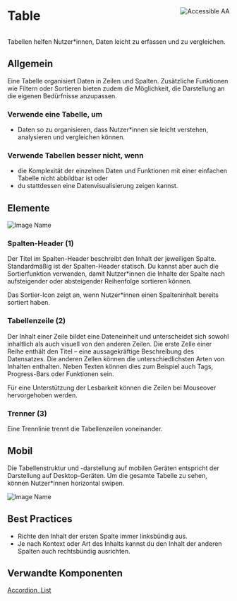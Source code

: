 <div style="display: inline-flex; align-items: center; justify-content: space-between; width: 100%;">
    <h1>Table</h1>
    <img src="assets/aa.png" alt="Accessible AA" />
</div>

Tabellen helfen Nutzer\*innen, Daten leicht zu erfassen und zu vergleichen.

## Allgemein

Eine Tabelle organisiert Daten in Zeilen und Spalten. Zusätzliche Funktionen wie Filtern oder Sortieren bieten zudem die Möglichkeit, die Darstellung an die eigenen Bedürfnisse anzupassen.

### Verwende eine Tabelle, um

- Daten so zu organisieren, dass Nutzer\*innen sie leicht verstehen, analysieren und vergleichen können.

### Verwende Tabellen besser nicht, wenn

- die Komplexität der einzelnen Daten und Funktionen mit einer einfachen Tabelle nicht abbildbar ist oder
- du stattdessen eine Datenvisualisierung zeigen kannst.

## Elemente

![Image Name](assets/3_components/data-table/data-table-elements.png)

### Spalten-Header (1)

Der Titel im Spalten-Header beschreibt den Inhalt der jeweiligen Spalte. Standardmäßig ist der Spalten-Header statisch. Du kannst aber auch die Sortierfunktion verwenden, damit Nutzer\*innen die Inhalte der Spalte nach aufsteigender oder absteigender Reihenfolge sortieren können.

Das Sortier-Icon zeigt an, wenn Nutzer\*innen einen Spalteninhalt bereits sortiert haben.

### Tabellenzeile (2)

Der Inhalt einer Zeile bildet eine Dateneinheit und unterscheidet sich sowohl inhaltlich als auch visuell von den anderen Zeilen.
Die erste Zelle einer Reihe enthält den Titel – eine aussagekräftige Beschreibung des Datensatzes.
Die anderen Zellen können die unterschiedlichsten Arten von Inhalten enthalten. Neben Texten können dies zum Beispiel auch Tags, Progress-Bars oder Funktionen sein.

Für eine Unterstützung der Lesbarkeit können die Zeilen bei Mouseover hervorgehoben werden.

### Trenner (3)

Eine Trennlinie trennt die Tabellenzeilen voneinander.

## Mobil

Die Tabellenstruktur und -darstellung auf mobilen Geräten entspricht der Darstellung auf Desktop-Geräten. Um die gesamte Tabelle zu sehen, können Nutzer\*innen horizontal swipen.

![Image Name](assets/3_components/data-table/data-table-mobile.png)

## Best Practices

- Richte den Inhalt der ersten Spalte immer linksbündig aus.
- Je nach Kontext oder Art des Inhalts kannst du den Inhalt der anderen Spalten auch rechtsbündig ausrichten.

## Verwandte Komponenten

[Accordion, ](?path=/usage/components-accordion--standard)
[List](?path=/usage/components-list--ordered)

